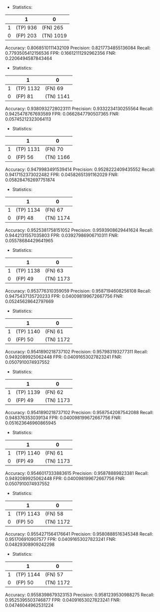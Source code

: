 * Statistics: 

|          |    1     |    0     |
|----------|----------|----------|
|    1     | (TP) 936 | (FN) 265 |
|    0     | (FP) 203 |(TN) 1019 |
Accuracy: 0.8068510111432109
Precision: 0.8217734855136084
Recall: 0.7793505412156536
FPR: 0.16612111292962356
FNR: 0.2206494587843464
* Statistics: 

|          |    1     |    0     |
|----------|----------|----------|
|    1     |(TP) 1132 | (FN) 69  |
|    0     | (FP) 81  |(TN) 1141 |
Accuracy: 0.9380932728023111
Precision: 0.9332234130255564
Recall: 0.9425478767693589
FPR: 0.0662847790507365
FNR: 0.05745212323064113
* Statistics: 

|          |    1     |    0     |
|----------|----------|----------|
|    1     |(TP) 1131 | (FN) 70  |
|    0     | (FP) 56  |(TN) 1166 |
Accuracy: 0.9479983491539414
Precision: 0.9528222409435552
Recall: 0.9417152373022482
FPR: 0.04582651391162029
FNR: 0.058284762697751874
* Statistics: 

|          |    1     |    0     |
|----------|----------|----------|
|    1     |(TP) 1134 | (FN) 67  |
|    0     | (FP) 48  |(TN) 1174 |
Accuracy: 0.9525381758151052
Precision: 0.9593908629441624
Recall: 0.9442131557035803
FPR: 0.03927986906710311
FNR: 0.05578684429641965
* Statistics: 

|          |    1     |    0     |
|----------|----------|----------|
|    1     |(TP) 1138 | (FN) 63  |
|    0     | (FP) 49  |(TN) 1173 |
Accuracy: 0.953776310359059
Precision: 0.9587194608256108
Recall: 0.9475437135720233
FPR: 0.040098199672667756
FNR: 0.05245628642797669
* Statistics: 

|          |    1     |    0     |
|----------|----------|----------|
|    1     |(TP) 1140 | (FN) 61  |
|    0     | (FP) 50  |(TN) 1172 |
Accuracy: 0.9541890218737102
Precision: 0.957983193277311
Recall: 0.9492089925062448
FPR: 0.04091653027823241
FNR: 0.0507910074937552
* Statistics: 

|          |    1     |    0     |
|----------|----------|----------|
|    1     |(TP) 1139 | (FN) 62  |
|    0     | (FP) 49  |(TN) 1173 |
Accuracy: 0.9541890218737102
Precision: 0.9587542087542088
Recall: 0.948376353039134
FPR: 0.040098199672667756
FNR: 0.051623646960865945
* Statistics: 

|          |    1     |    0     |
|----------|----------|----------|
|    1     |(TP) 1140 | (FN) 61  |
|    0     | (FP) 49  |(TN) 1173 |
Accuracy: 0.9546017333883615
Precision: 0.95878889823381
Recall: 0.9492089925062448
FPR: 0.040098199672667756
FNR: 0.0507910074937552
* Statistics: 

|          |    1     |    0     |
|----------|----------|----------|
|    1     |(TP) 1143 | (FN) 58  |
|    0     | (FP) 50  |(TN) 1172 |
Accuracy: 0.9554271564176641
Precision: 0.9580888516345348
Recall: 0.951706910907577
FPR: 0.04091653027823241
FNR: 0.04829308909242298
* Statistics: 

|          |    1     |    0     |
|----------|----------|----------|
|    1     |(TP) 1144 | (FN) 57  |
|    0     | (FP) 50  |(TN) 1172 |
Accuracy: 0.9558398679323153
Precision: 0.9581239530988275
Recall: 0.9525395503746877
FPR: 0.04091653027823241
FNR: 0.04746044962531224